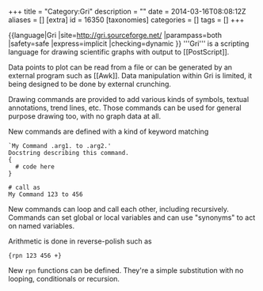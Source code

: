+++
title = "Category:Gri"
description = ""
date = 2014-03-16T08:08:12Z
aliases = []
[extra]
id = 16350
[taxonomies]
categories = []
tags = []
+++

{{language|Gri
|site=http://gri.sourceforge.net/
|parampass=both
|safety=safe
|express=implicit
|checking=dynamic
}}
'''Gri''' is a scripting language for drawing scientific graphs with output to [[PostScript]].

Data points to plot can be read from a file or can be generated by an external program such as [[Awk]].  Data manipulation within Gri is limited, it being designed to be done by external crunching.

Drawing commands are provided to add various kinds of symbols, textual annotations, trend lines, etc.  Those commands can be used for general purpose drawing too, with no graph data at all.

New commands are defined with a kind of keyword matching


```Gri
`My Command .arg1. to .arg2.'
Docstring describing this command.
{
  # code here
}

# call as
My Command 123 to 456
```


New commands can loop and call each other, including recursively.  Commands can set global or local variables and can use "synonyms" to act on named variables.

Arithmetic is done in reverse-polish such as


```Gri
{rpn 123 456 +}
```


New <code>rpn</code> functions can be defined.  They're a simple substitution with no looping, conditionals or recursion.
